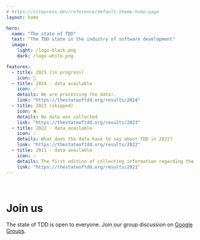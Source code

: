 ```yaml
---
# https://vitepress.dev/reference/default-theme-home-page
layout: home

hero:
  name: "The state of TDD"
  text: "The TDD state in the industry of software development"
  image:
    light: /logo-black.png
    dark: /logo-white.png

features:
  - title: 2025 (in progress)
    icon: 🚧 
  - title: 2024 - data available
    icon: ✅
    details: We are processing the data!.
    link: "https://thestateoftdd.org/results/2024"
  - title: 2023 (skipped)
    icon: ❌
    details: No data was collected
    link: "https://thestateoftdd.org/results/2023"
  - title: 2022 - data available
    icon: ✅
    details: What does the data have to say about TDD in 2022?
    link: "https://thestateoftdd.org/results/2022"
  - title: 2021 - data available
    icon: ✅
    details: The first edition of collecting information regarding the TDD practice focused on TDD anti-patterns.
    link: "https://thestateoftdd.org/results/2021"
---
```


<br/>

# Join us

The state of TDD is open to everyone. Join our group discussion on [Google Groups](https://groups.google.com/g/the-state-of-tdd).
